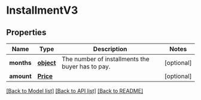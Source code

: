 # InstallmentV3

## Properties
Name | Type | Description | Notes
------------ | ------------- | ------------- | -------------
**months** | [**object**](.md) | The number of installments the buyer has to pay. | [optional] 
**amount** | [**Price**](Price.md) |  | [optional] 

[[Back to Model list]](../README.md#documentation-for-models) [[Back to API list]](../README.md#documentation-for-api-endpoints) [[Back to README]](../README.md)


